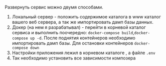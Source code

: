Развернуть сервис можно двумя способами.
 1) Локальный сервер - положить содержимое каталога в www каталог вашего веб сервера, а так же импортировать дамп базы данных.
 2) Докер (на нем я разрабатывал) - перейти в корневой каталог сервиса и выполнить поочередно: 
`docker-compose build`,`docker-compose up -d`. После поднятия контейнеров необходимо импортировать дамп базы. Для остановки контейнеров `docker-compose down`
 3) Настройки приложения лежил в корневом каталоге , а файле `.env`
 4) Так необходимо установить все зависимости композера